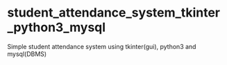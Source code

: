 # student_attendance_system_tkinter_python3_mysql
Simple student attendance system using tkinter(gui), python3 and mysql(DBMS)
